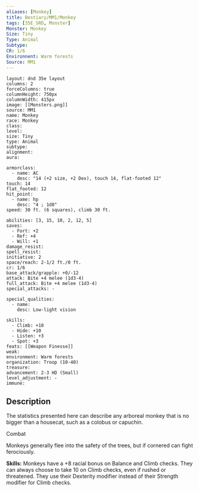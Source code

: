```yaml
---
aliases: [Monkey]
title: Bestiary/MM1/Monkey
tags: [35E_SRD, Monster]
Monster: Monkey
Size: Tiny
Type: Animal
Subtype: 
CR: 1/6
Environnent: Warm forests
Source: MM1
---
```


```statblock
layout: dnd 35e layout
columns: 2
forceColumns: true
columnHeight: 750px
columnWidth: 415px
image: [[Monsters.png]]
source: MM1
name: Monkey
race: Monkey
class: 
level: 
size: Tiny
type: Animal
subtype: 
alignment: 
aura: 

armorclass:
  - name: AC
    desc: "14 (+2 size, +2 Dex), touch 14, flat-footed 12"
touch: 14
flat_footed: 12
hit_point:
  - name: hp
    desc: "4 ; 1d8"
speed: 30 ft. (6 squares), climb 30 ft.

abilities: [3, 15, 10, 2, 12, 5]
saves:
  - Fort: +2
  - Ref: +4
  - Will: +1
damage_resist: 
spell_resist: 
initiative: 2
space/reach: 2-1/2 ft./0 ft.
cr: 1/6
base_attack/grapple: +0/-12
attack: Bite +4 melee (1d3-4)
full_attack: Bite +4 melee (1d3-4)
special_attacks: -

special_qualities:
  - name: 
    desc: Low-light vision

skills:
  - Climb: +10
  - Hide: +10
  - Listen: +3
  - Spot: +3
feats: [[Weapon Finesse]]
weak: 
environment: Warm forests
organization: Troop (10-40)
treasure: 
advancement: 2-3 HD (Small)
level_adjustment: -
immune: 
```

## Description

<p>The statistics presented here can describe any arboreal monkey that is no bigger than a housecat, such as a colobus or capuchin.</p>
<p>Combat</p>
<p>Monkeys generally flee into the safety of the trees, but if cornered can fight ferociously.</p>
<p>
            <b>Skills:</b> Monkeys have a +8 racial bonus on Balance and Climb checks. They can always choose to take 10 on Climb checks, even if rushed or threatened. They use their Dexterity modifier instead of their Strength modifier for Climb checks.</p>